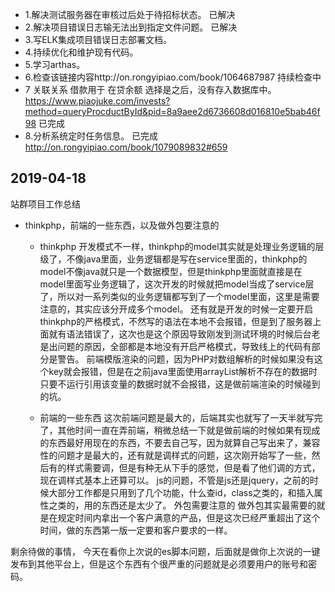 - 1.解决测试服务器在审核过后处于待招标状态。
	 已解决
- 2.解决项目错误日志输无法出到指定文件问题。
	 已解决
- 3.写ELK集成项目错误日志部署文档。
- 4.持续优化和维护现有代码。
- 5.学习arthas。
- 6.检查该链接内容http://on.rongyipiao.com/book/1064687987
	持续检查中
- 7 关联关系 借款用于 在贷余额 选择是之后，没有存入数据库中。
https://www.piaojuke.com/invests?method=queryProcductById&pid=8a9aee2d6736608d016810e5bab46f98
	已完成
- 8.分析系统定时任务信息。
	已完成 http://on.rongyipiao.com/book/1079089832#659


## 2019-04-18
站群项目工作总结
- thinkphp，前端的一些东西，以及做外包要注意的
	- thinkphp
		开发模式不一样，thinkphp的model其实就是处理业务逻辑的层级了，不像java里面，业务逻辑都是写在service里面的，thinkphp的model不像java就只是一个数据模型，但是thinkphp里面就直接是在model里面写业务逻辑了，这次开发的时候就把model当成了service层了，所以对一系列类似的业务逻辑都写到了一个model里面，这里是需要注意的，其实应该分开成多个model。
		还有就是开发的时候一定要开启thinkphp的严格模式，不然写的语法在本地不会报错，但是到了服务器上面就有语法错误了，这次也是这个原因导致刚发到测试环境的时候后台老是出问题的原因，全部都是本地没有开启严格模式，导致线上的代码有部分是警告。
		前端模版渲染的问题，因为PHP对数组解析的时候如果没有这个key就会报错，但是在之前java里面使用arrayList解析不存在的数据时只要不运行引用该变量的数据时就不会报错，这是做前端渲染的时候碰到的坑。

	- 前端的一些东西
		这次前端问题是最大的，后端其实也就写了一天半就写完了，其他时间一直在弄前端，稍微总结一下就是做前端的时候如果有现成的东西最好用现在的东西，不要去自己写，因为就算自己写出来了，兼容性的问题才是最大的，还有就是调样式的问题，这次刚开始写了一些，然后有的样式需要调，但是有种无从下手的感觉，但是看了他们调的方式，现在调样式基本上还算可以。
		js的问题，不管是js还是jquery，之前的时候大部分工作都是只用到了几个功能，什么查id，class之类的，和插入属性之类的，用的东西还是太少了。
		外包需要注意的
		做外包其实最需要的就是在规定时间内拿出一个客户满意的产品，但是这次已经严重超出了这个时间，做的东西第一版一定要和客户要求的一样。

剩余待做的事情，
今天在看你上次说的es脚本问题，后面就是做你上次说的一键发布到其他平台上，但是这个东西有个很严重的问题就是必须要用户的账号和密码。